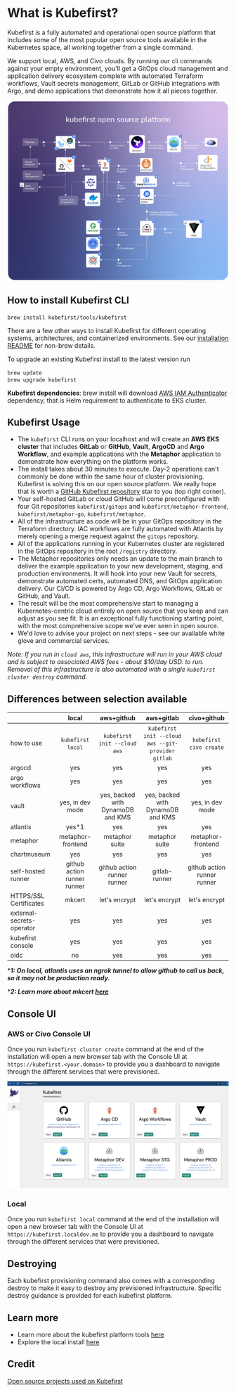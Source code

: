 # What is Kubefirst?

Kubefirst is a fully automated and operational open source platform that includes some of the most popular open source tools available in the 
Kubernetes space, all working together from a single command. 

We support local, AWS, and Civo clouds. By running our cli commands against your empty environment, you'll get a GitOps cloud management and application delivery ecosystem complete with automated 
Terraform workflows, Vault secrets management, GitLab or GitHub integrations with Argo, and demo applications 
that demonstrate how it all pieces together.

![](../img/kubefirst/kubefirst-arch.png)

## How to install Kubefirst CLI

```shell
brew install kubefirst/tools/kubefirst
```

There are a few other ways to install Kubefirst for different operating systems, architectures, and containerized environments. See our [installation README](https://github.com/kubefirst/kubefirst/blob/main/build/README.md) for non-brew details.

To upgrade an existing Kubefirst install to the latest version run

```shell
brew update
brew upgrade kubefirst
```

**Kubefirst dependencies**: brew install will download [AWS IAM Authenticator](https://docs.aws.amazon.com/eks/latest/userguide/install-aws-iam-authenticator.html) dependency, that is Helm requirement to authenticate to EKS cluster.

## Kubefirst Usage

[//]: # (todo: update wording)
- The `kubefirst` CLI runs on your localhost and will create an **AWS EKS cluster** that includes **GitLab** or **GitHub**, **Vault**, **ArgoCD** and **Argo Workflow**, and example applications with the **Metaphor** application to demonstrate how everything on the platform works.
- The install takes about 30 minutes to execute. Day-2 operations can't commonly be done within the same hour of cluster provisioning. Kubefirst is solving this on our open source platform. We really hope that is worth a [GitHub Kubefirst repository](https://github.com/kubefirst/kubefirst) star to you (top right corner).
- Your self-hosted GitLab or cloud GitHub will come preconfigured with four Git repositories `kubefirst/gitops` and `kubefirst/metaphor-frontend`, `kubefirst/metaphor-go`, `kubefirst/metaphor`.
- All of the infrastructure as code will be in your GitOps repository in the Terraform directory. IAC workflows are fully automated with Atlantis by merely opening a merge request against the `gitops` repository.
- All of the applications running in your Kubernetes cluster are registered in the GitOps repository in the root `/registry` directory.
- The Metaphor repositories only needs an update to the main branch to deliver the example application to your new development, staging, and production environments. It will hook into your new Vault for secrets, demonstrate automated certs, automated DNS, and GitOps application delivery. Our CI/CD is powered by Argo CD, Argo Workflows, GitLab or GitHub, and Vault.
- The result will be the most comprehensive start to managing a Kubernetes-centric cloud entirely on open source that you keep and can adjust as you see fit. It is an exceptional fully functioning starting point, with the most comprehensive scope we've ever seen in open source.
- We'd love to advise your project on next steps - see our available white glove and commercial services.

_Note: If you run in `cloud aws`, this infrastructure will run in your AWS cloud and is subject to associated AWS fees - about $10/day USD. 
to run. Removal of this infrastructure is also automated with a single `kubefirst cluster destroy` command._

## Differences between selection available

|   | local | aws+github | aws+gitlab | civo+github |
|:--|:--:|:--:|:--:|:--:|
|how to use| `kubefirst local` | `kubefirst init --cloud aws` | `kubefirst init --cloud aws --git-provider gitlab` | `kubefirst civo create` |
|argocd| yes | yes | yes | yes |
|argo workflows| yes | yes | yes | yes |
|vault| yes, in dev mode | yes, backed with DynamoDB and KMS| yes, backed with DynamoDB and KMS| yes, in dev mode | 
|atlantis| yes*1 | yes | yes |  yes | 
|metaphor | metaphor-frontend | metaphor suite | metaphor suite| metaphor-frontend | 
|chartmuseum | yes | yes | yes | yes | 
|self-hosted runner| github action runner runner | github action runner runner | gitlab-runner | github action runner runner | 
|HTTPS/SSL Certificates| mkcert| let's encrypt | let's encrypt | let's encrypt |
|external-secrets-operator | yes | yes | yes |  yes | 
|kubefirst console| yes | yes | yes| yes | 
|oidc | no | yes | yes| yes | 

****1: On local, atlantis uses an ngrok tunnel to allow github to call us back, so it may not be production ready.***

****2: Learn more about mkcert [here](./local/install.md#super-powers-user-needs-and-certificates-to-deal-with-https-locally)***

## Console UI

### AWS or Civo Console UI
Once you run `kubefirst cluster create` command at the end of the installation will open a new browser tab with the Console UI at
`https://kubefirst.<your.domain>` to provide you a dashboard to navigate through the different services that were previsioned.

![console ui](../img/kubefirst/github/console.png)

### Local
Once you run `kubefirst local` command at the end of the installation will open a new browser tab with the Console UI at
`https://kubefirst.localdev.me` to provide you a dashboard to navigate through the different services that were previsioned.


## Destroying

Each kubefirst provisioning command also comes with a corresponding destroy to make it easy to destroy any previsioned infrastructure. Specific destroy guidance is provided for each kubefirst platform.

## Learn more

- Learn more about the kubefirst platform tools [here](../explore/overview.md)
- Explore the local install [here](./local/install.md)

## Credit

[Open source projects used on Kubefirst](./credit.md)
